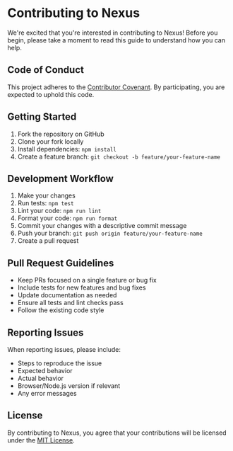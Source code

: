# Contributing to Nexus

We're excited that you're interested in contributing to Nexus! Before you begin, please take a moment to read this guide to understand how you can help.

## Code of Conduct

This project adheres to the [Contributor Covenant](https://www.contributor-covenant.org/version/2/1/code_of_conduct/). By participating, you are expected to uphold this code.

## Getting Started

1. Fork the repository on GitHub
2. Clone your fork locally
3. Install dependencies: `npm install`
4. Create a feature branch: `git checkout -b feature/your-feature-name`

## Development Workflow

1. Make your changes
2. Run tests: `npm test`
3. Lint your code: `npm run lint`
4. Format your code: `npm run format`
5. Commit your changes with a descriptive commit message
6. Push your branch: `git push origin feature/your-feature-name`
7. Create a pull request

## Pull Request Guidelines

- Keep PRs focused on a single feature or bug fix
- Include tests for new features and bug fixes
- Update documentation as needed
- Ensure all tests and lint checks pass
- Follow the existing code style

## Reporting Issues

When reporting issues, please include:

- Steps to reproduce the issue
- Expected behavior
- Actual behavior
- Browser/Node.js version if relevant
- Any error messages

## License

By contributing to Nexus, you agree that your contributions will be licensed under the [MIT License](LICENSE).

